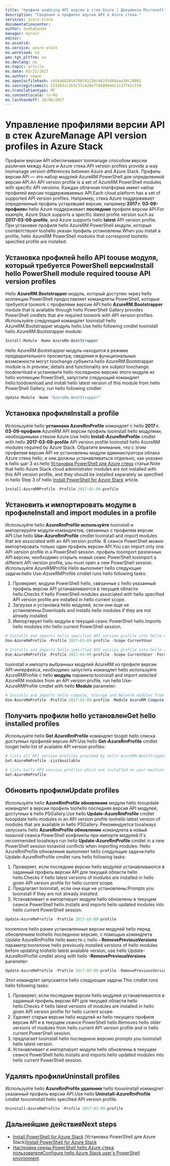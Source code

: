 ```yaml
---
title: "профили aaaUsing API версии в стек Azure | Документы Microsoft"
description: "Сведения о профилях версии API в Azure стека."
services: azure-stack
documentationcenter: 
author: SnehaGunda
manager: byronr
editor: 
ms.assetid: 
ms.service: azure-stack
ms.workload: na
pms.tgt_pltfrm: na
ms.devlang: na
ms.topic: article
ms.date: 03/21/2017
ms.author: sngun
ms.openlocfilehash: cb54a683054f08fd123bcb6245d88aaa30c29882
ms.sourcegitcommit: 523283cc1b3c37c428e77850964dc1c33742c5f0
ms.translationtype: MT
ms.contentlocale: ru-RU
ms.lasthandoff: 10/06/2017
---
```

# <a name="manage-api-version-profiles-in-azure-stack"></a><span data-ttu-id="725d0-103">Управление профилями версии API в стек Azure</span><span class="sxs-lookup"><span data-stu-id="725d0-103">Manage API version profiles in Azure Stack</span></span>

<span data-ttu-id="725d0-104">Профили версии API обеспечивают toomanage способом версии различия между Azure и Azure стека.</span><span class="sxs-lookup"><span data-stu-id="725d0-104">API version profiles provide a way toomanage version differences between Azure and Azure Stack.</span></span> <span data-ttu-id="725d0-105">Профиль версии API — это набор модулей AzureRM PowerShell для определенной версии API.</span><span class="sxs-lookup"><span data-stu-id="725d0-105">An API version profile is a set of AzureRM PowerShell modules with specific API versions.</span></span> <span data-ttu-id="725d0-106">Каждая облачная платформа имеет набор профилей версии поддерживаемых API.</span><span class="sxs-lookup"><span data-stu-id="725d0-106">Each cloud platform has a set of supported API version profiles.</span></span> <span data-ttu-id="725d0-107">Например, стека Azure поддерживает определенный профиль устаревшей версии, например **2017 г. 03-09-профиля**и hello Azure поддерживает **последние** профиля версии API.</span><span class="sxs-lookup"><span data-stu-id="725d0-107">For example, Azure Stack supports a specific dated profile version such as  **2017-03-09-profile**, and Azure supports hello **latest** API version profile.</span></span> <span data-ttu-id="725d0-108">При установке профиля hello AzureRM PowerShell модули, которые соответствуют toohello указан профиль установлены.</span><span class="sxs-lookup"><span data-stu-id="725d0-108">When you install a profile, hello AzureRM PowerShell modules that correspond toohello specified profile are installed.</span></span>

## <a name="install-hello-powershell-module-required-toouse-api-version-profiles"></a><span data-ttu-id="725d0-109">Установка профилей hello API toouse модуля, который требуется PowerShell версии</span><span class="sxs-lookup"><span data-stu-id="725d0-109">Install hello PowerShell module required toouse API version profiles</span></span>

<span data-ttu-id="725d0-110">Hello **AzureRM.Bootstrapper** модуль, который доступен через hello коллекции PowerShell предоставляет командлеты PowerShell, которые требуется toowork с профилями версии API.</span><span class="sxs-lookup"><span data-stu-id="725d0-110">hello **AzureRM.Bootstrapper** module that is available through hello PowerShell Gallery provides PowerShell cmdlets that are required toowork with API version profiles.</span></span> <span data-ttu-id="725d0-111">Используйте следующий командлет tooinstall hello AzureRM.Bootstrapper модуль hello.</span><span class="sxs-lookup"><span data-stu-id="725d0-111">Use hello following cmdlet tooinstall hello AzureRM.Bootstrapper module:</span></span>

```PowerShell
Install-Module -Name AzureRm.BootStrapper
```
<span data-ttu-id="725d0-112">Hello AzureRM.Bootstrapper модуль находится в режиме предварительного просмотра; сведения и функциональные возможности могут toochange субъекта.</span><span class="sxs-lookup"><span data-stu-id="725d0-112">hello AzureRM.Bootstrapper module is in preview; details and functionality are subject toochange.</span></span> <span data-ttu-id="725d0-113">toodownload и установите hello последнюю версию этого модуля из hello коллекции PowerShell, запустите следующий командлет hello:</span><span class="sxs-lookup"><span data-stu-id="725d0-113">toodownload and install hello latest version of this module from hello PowerShell Gallery, run hello following cmdlet:</span></span>

```PowerShell
Update-Module -Name "AzureRm.BootStrapper"
```

## <a name="install-a-profile"></a><span data-ttu-id="725d0-114">Установка профиля</span><span class="sxs-lookup"><span data-stu-id="725d0-114">Install a profile</span></span>

<span data-ttu-id="725d0-115">Используйте hello **установки AzureRmProfile** командлет с hello **2017 г. 03-09-профиля** AzureRM API версии профиль tooinstall hello модулями, необходимыми стеком Azure.</span><span class="sxs-lookup"><span data-stu-id="725d0-115">Use hello **Install-AzureRmProfile** cmdlet with hello **2017-03-09-profile** API version profile tooinstall hello AzureRM modules required by Azure Stack.</span></span> <span data-ttu-id="725d0-116">Обратите внимание, что с этим профилем версия API не установлены модули администратора облака Azure стека hello, и они должны устанавливаться отдельно, как указано в hello шаг 3 из hello [Установка PowerShell для Azure стека](azure-stack-powershell-install.md) статьи.</span><span class="sxs-lookup"><span data-stu-id="725d0-116">Note that hello Azure Stack cloud administrator modules are not installed with this API version profile, and they should be installed separately as specified in hello Step 3 of hello [Install PowerShell for Azure Stack](azure-stack-powershell-install.md) article.</span></span>

```PowerShell 
Install-AzureRMProfile -Profile 2017-03-09-profile
```
## <a name="install-and-import-modules-in-a-profile"></a><span data-ttu-id="725d0-117">Установить и импортировать модули в профиле</span><span class="sxs-lookup"><span data-stu-id="725d0-117">Install and import modules in a profile</span></span>

<span data-ttu-id="725d0-118">Используйте hello **AzureRmProfile используйте** tooinstall и импортируйте модули командлетов, связанных с профилем версии API.</span><span class="sxs-lookup"><span data-stu-id="725d0-118">Use hello **Use-AzureRmProfile** cmdlet tooinstall and import modules that are associated with an API version profile.</span></span> <span data-ttu-id="725d0-119">В сеансе PowerShell можно импортировать только один профиль версии API.</span><span class="sxs-lookup"><span data-stu-id="725d0-119">You can import only one API version profile in a PowerShell session.</span></span> <span data-ttu-id="725d0-120">профиль tooimport различных API версии, необходимо открыть новый сеанс PowerShell.</span><span class="sxs-lookup"><span data-stu-id="725d0-120">tooimport a different API version profile, you must open a new PowerShell session.</span></span> <span data-ttu-id="725d0-121">Используйте AzureRMProfile Hello выполняет hello следующие задачи:</span><span class="sxs-lookup"><span data-stu-id="725d0-121">hello Use-AzureRMProfile cmdlet runs hello following tasks:</span></span>  
1. <span data-ttu-id="725d0-122">Проверяет, модули PowerShell hello, связанные с hello указанный профиль версии API устанавливаются в текущей области hello.</span><span class="sxs-lookup"><span data-stu-id="725d0-122">Checks if hello PowerShell modules associated with hello specified API version profile are installed in hello current scope.</span></span>  
2. <span data-ttu-id="725d0-123">Загрузка и установка hello модулей, если они еще не установлены.</span><span class="sxs-lookup"><span data-stu-id="725d0-123">Downloads and installs hello modules if they are not already installed.</span></span>   
3. <span data-ttu-id="725d0-124">Импортирует hello модули в текущий сеанс PowerShell hello.</span><span class="sxs-lookup"><span data-stu-id="725d0-124">Imports hello modules into hello current PowerShell session.</span></span> 

```PowerShell
# Installs and imports hello specified API version profile into hello current PowerShell session.
Use-AzureRmProfile -Profile 2017-03-09-profile -Scope CurrentUser

# Installs and imports hello specified API version profile into hello current PowerShell session without any prompts
Use-AzureRmProfile -Profile 2017-03-09-profile -Scope CurrentUser -Force
```

<span data-ttu-id="725d0-125">tooinstall и импорта выбранных модулей AzureRM из профиля версии API-интерфейса, необходимо запустить командлет hello используйте AzureRMProfile с hello **модуль** параметр:</span><span class="sxs-lookup"><span data-stu-id="725d0-125">tooinstall and import selected AzureRM modules from an API version profile, run hello Use-AzureRMProfile cmdlet with hello **Module** parameter:</span></span>

```PowerShell
# Installs and imports hello compute, Storage and Network modules from hello specified API version profile into your current PowerShell session.
Use-AzureRmProfile -Profile 2017-03-09-profile -Module AzureRM.Compute, AzureRM.Storage, AzureRM.Network
```

## <a name="get-hello-installed-profiles"></a><span data-ttu-id="725d0-126">Получить профили hello установлен</span><span class="sxs-lookup"><span data-stu-id="725d0-126">Get hello installed profiles</span></span>

<span data-ttu-id="725d0-127">Используйте hello **Get AzureRmProfile** командлет tooget hello списка доступных профилей версии API:</span><span class="sxs-lookup"><span data-stu-id="725d0-127">Use hello **Get-AzureRmProfile** cmdlet tooget hello list of available API version profiles:</span></span> 

```PowerShell
# lists all API version profiles provided by hello AzureRM.BootStrapper module.
Get-AzureRmProfile -ListAvailable 

# lists hello API version profiles which are installed on your machine
Get-AzureRmProfile
```
## <a name="update-profiles"></a><span data-ttu-id="725d0-128">Обновить профили</span><span class="sxs-lookup"><span data-stu-id="725d0-128">Update profiles</span></span>

<span data-ttu-id="725d0-129">Используйте hello **AzureRmProfile обновление** модули hello tooupdate командлет в версии профиль toohello последняя версия API модулей, доступных в hello PSGallery.</span><span class="sxs-lookup"><span data-stu-id="725d0-129">Use hello **Update-AzureRmProfile** cmdlet tooupdate hello modules in an API version profile toohello latest version of modules that are available in hello PSGallery.</span></span> <span data-ttu-id="725d0-130">Рекомендуется tooalways запускать hello **AzureRmProfile обновление** командлета в новый tooavoid сеанса PowerShell конфликты при импорте модулей.</span><span class="sxs-lookup"><span data-stu-id="725d0-130">It's recommended tooalways run hello **Update-AzureRmProfile** cmdlet in a new PowerShell session tooavoid conflicts when importing modules.</span></span> <span data-ttu-id="725d0-131">Hello AzureRmProfile обновления выполняет hello следующие задачи:</span><span class="sxs-lookup"><span data-stu-id="725d0-131">hello Update-AzureRmProfile cmdlet runs hello following tasks:</span></span>

1. <span data-ttu-id="725d0-132">Проверяет, если последние версии hello модулей устанавливаются в заданный профиль версии API для текущей области hello hello.</span><span class="sxs-lookup"><span data-stu-id="725d0-132">Checks if hello latest versions of modules are installed in hello given API version profile for hello current scope.</span></span>  
2. <span data-ttu-id="725d0-133">Предлагает tooinstall, если они еще не установлены.</span><span class="sxs-lookup"><span data-stu-id="725d0-133">Prompts you tooinstall if they are not already installed.</span></span>  
3. <span data-ttu-id="725d0-134">Устанавливает и импортирует модули hello обновлены в текущем сеансе PowerShell hello.</span><span class="sxs-lookup"><span data-stu-id="725d0-134">Installs and imports hello updated modules into hello current PowerShell session.</span></span>  

```PowerShell
Update-AzureRmProfile -Profile 2017-03-09-profile
```

<span data-ttu-id="725d0-135">tooremove hello ранее установленные версии модулей hello перед обновлением toohello последнюю версию, с помощью командлета Update AzureRmProfile hello вместе с hello **- RemovePreviousVersions** параметр:</span><span class="sxs-lookup"><span data-stu-id="725d0-135">tooremove hello previously installed versions of hello modules before updating toohello latest available version, use hello Update-AzureRmProfile cmdlet along with hello **-RemovePreviousVersions** parameter:</span></span>

```PowerShell 
Update-AzureRmProfile -Profile 2017-03-09-profile -RemovePreviousVersions
```

<span data-ttu-id="725d0-136">Этот командлет запускается hello следующие задачи:</span><span class="sxs-lookup"><span data-stu-id="725d0-136">This cmdlet runs hello following tasks:</span></span>  

1. <span data-ttu-id="725d0-137">Проверяет, если последние версии hello модулей устанавливаются в заданный профиль версии API для текущей области hello hello.</span><span class="sxs-lookup"><span data-stu-id="725d0-137">Checks if hello latest versions of modules are installed in hello given API version profile for hello current scope.</span></span>  
2. <span data-ttu-id="725d0-138">Удаляет старые версии hello модулей из hello текущего профиля версии API и в текущем сеансе PowerShell hello.</span><span class="sxs-lookup"><span data-stu-id="725d0-138">Removes hello older versions of modules from hello current API version profile and in hello current PowerShell session.</span></span>  
4. <span data-ttu-id="725d0-139">предлагает tooinstall hello последнюю версию.</span><span class="sxs-lookup"><span data-stu-id="725d0-139">prompts you tooinstall hello latest version.</span></span>  
5. <span data-ttu-id="725d0-140">Устанавливает и импортирует модули hello обновлены в текущем сеансе PowerShell hello.</span><span class="sxs-lookup"><span data-stu-id="725d0-140">Installs and imports hello updated modules into hello current PowerShell session.</span></span>  
 
## <a name="uninstall-profiles"></a><span data-ttu-id="725d0-141">Удалять профили</span><span class="sxs-lookup"><span data-stu-id="725d0-141">Uninstall profiles</span></span>

<span data-ttu-id="725d0-142">Используйте hello **AzureRmProfile удаления** hello toouninstall командлет указанный профиль версии API.</span><span class="sxs-lookup"><span data-stu-id="725d0-142">Use hello **Uninstall-AzureRmProfile** cmdlet toouninstall hello specified API version profile.</span></span>

```PowerShell 
Uninstall-AzureRmProfile -Profile 2017-03-09-profile
```

## <a name="next-steps"></a><span data-ttu-id="725d0-143">Дальнейшие действия</span><span class="sxs-lookup"><span data-stu-id="725d0-143">Next steps</span></span>
* <span data-ttu-id="725d0-144">[Install PowerShell for Azure Stack](azure-stack-powershell-install.md) (Установка PowerShell для Azure Stack)</span><span class="sxs-lookup"><span data-stu-id="725d0-144">[Install PowerShell for Azure Stack](azure-stack-powershell-install.md)</span></span>
* [<span data-ttu-id="725d0-145">Настройка среды PowerShell hello Azure стека пользователя</span><span class="sxs-lookup"><span data-stu-id="725d0-145">Configure hello Azure Stack user's PowerShell environment</span></span>](azure-stack-powershell-configure-user.md)  
